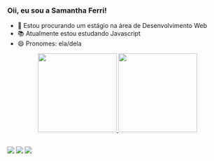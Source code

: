 ### Oii, eu sou a Samantha Ferri!



- 🚀 Estou procurando um estágio na área de Desenvolvimento Web
- 📚 Atualmente estou estudando Javascript
- 😄 Pronomes: ela/dela


<div align="center">
  <a href="https://github.com/sahmanuela">
  <img height="180em" src="https://github-readme-stats.vercel.app/api?username=sahmanuela&show_icons=true&theme=dracula&include_all_commits=true&count_private=true"/>
  <img height="180em" src="https://github-readme-stats.vercel.app/api/top-langs/?username=sahmanuela&layout=compact&langs_count=16&theme=dracula"/>
</div>

  ##
 
<div> 
  <a href="https://www.instagram.com/samanthamanuelaf/" target="_blank"><img src="https://img.shields.io/badge/-Instagram-%23E4405F?style=for-the-badge&logo=instagram&logoColor=white" target="_blank"></a>
  <a href = "mailto:samantha.manuela@hotmail.com"><img src="https://img.shields.io/badge/-Gmail-%23333?style=for-the-badge&logo=gmail&logoColor=white" target="_blank"></a>
  <a href="https://www.linkedin.com/in/samanthamanuela/" target="_blank"><img src="https://img.shields.io/badge/-LinkedIn-%230077B5?style=for-the-badge&logo=linkedin&logoColor=white" target="_blank"></a> 
  
</div>
